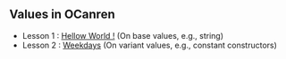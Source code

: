 ## Values in OCanren

* Lesson 1 : [Hellow World !](helloworld)  (On base values, e.g., string)
* Lesson 2 : [Weekdays](weekdays)  (On variant values, e.g., constant constructors) 
